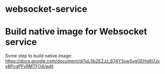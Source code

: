 # websocket-service
# Build native image for Websocket service
Some step to build native image: 
https://docs.google.com/document/d/1uL5b2EZJz_674Y3xw5vgGEHg6I7Jxv8PcgPFvRMTFO4/edit
